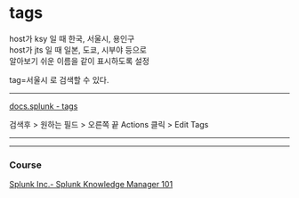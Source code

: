 # tags

host가 ksy 일 때 한국, 서울시, 용인구  
host가 jts 일 때 일본, 도쿄, 시부야 등으로   
알아보기 쉬운 이름을 같이 표시하도록 설정 

tag=서울시 로 검색할 수 있다. 

---

[docs.splunk - tags](https://docs.splunk.com/Documentation/Splunk/latest/SearchReference/Tags)

검색후 > 원하는 필드 > 오른쪽 끝 Actions 클릭 > Edit Tags




---
---

### Course
[Splunk Inc.- Splunk Knowledge Manager 101](https://www.coursera.org/learn/splunk-knowledge-manager-101)    
